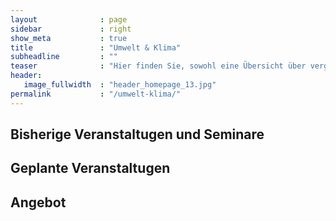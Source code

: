 ```yaml
---
layout              : page
sidebar             : right
show_meta           : true
title               : "Umwelt & Klima"
subheadline         : ""
teaser              : "Hier finden Sie, sowohl eine Übersicht über vergangene Veranstaltungen und gehaltene Seminare, als auch die für die zukunft geplanten und mein allgemeines Angebot."
header:
   image_fullwidth  : "header_homepage_13.jpg"
permalink           : "/umwelt-klima/"
---
```

<h2>Bisherige Veranstaltugen und Seminare</h2>

<h2>Geplante Veranstaltugen</h2>

<h2>Angebot</h2>
